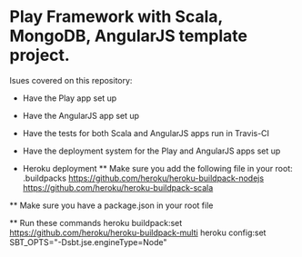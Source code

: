 # Play Framework with Scala, MongoDB, AngularJS template project. 

Isues covered on this repository:
* Have the Play app set up
* Have the AngularJS app set up 
* Have the tests for both Scala and AngularJS apps run in Travis-CI
* Have the deployment system for the Play and AngularJS apps set up

* Heroku deployment
** Make sure you add the following file in your root: .buildpacks
https://github.com/heroku/heroku-buildpack-nodejs
https://github.com/heroku/heroku-buildpack-scala

** Make sure you have a package.json in your root file

** Run these commands 
  heroku buildpack:set https://github.com/heroku/heroku-buildpack-multi
  heroku config:set SBT_OPTS="-Dsbt.jse.engineType=Node"
  

